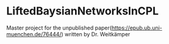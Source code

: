 # LiftedBaysianNetworksInCPL
Master project for the unpublished paper(https://epub.ub.uni-muenchen.de/76444/) written by Dr. Weitkämper 
